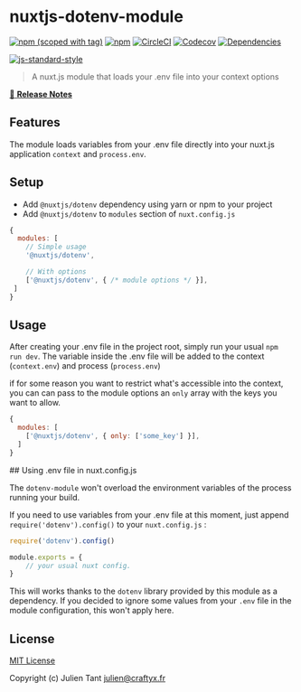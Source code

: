 # nuxtjs-dotenv-module

[![npm (scoped with tag)](https://img.shields.io/npm/v/nuxtjs-dotenv-module/latest.svg?style=flat-square)](https://npmjs.com/package/@nuxtjs/dotenv)
[![npm](https://img.shields.io/npm/dt/nuxtjs-dotenv-module.svg?style=flat-square)](https://npmjs.com/package/@nuxtjs/dotenv)
[![CircleCI](https://img.shields.io/circleci/project/github/nuxt-community/dotenv-module.svg?style=flat-square)](https://circleci.com/gh/nuxt-community/dotenv-module)
[![Codecov](https://img.shields.io/codecov/c/github/nuxt-community/dotenv-module.svg?style=flat-square)](https://codecov.io/gh/nuxt-community/dotenv-module)
[![Dependencies](https://david-dm.org/nuxt-community/dotenv-module/status.svg?style=flat-square)](https://david-dm.org/nuxt-community/dotenv-module)


[![js-standard-style](https://cdn.rawgit.com/standard/standard/master/badge.svg)](http://standardjs.com)

> A nuxt.js module that loads your .env file into your context options

[📖 **Release Notes**](./CHANGELOG.md)

## Features

The module loads variables from your .env file directly into your nuxt.js application `context` and `process.env`. 

## Setup
- Add `@nuxtjs/dotenv` dependency using yarn or npm to your project
- Add `@nuxtjs/dotenv` to `modules` section of `nuxt.config.js`

```js
{
  modules: [
    // Simple usage
    '@nuxtjs/dotenv',

    // With options
    ['@nuxtjs/dotenv', { /* module options */ }],
 ]
}
```

## Usage

After creating your .env file in the project root, simply run your usual `npm run dev`. The variable inside the .env file will be added to the context (`context.env`) and process (`process.env`)

if for some reason you want to restrict what's accessible into the context, you can can pass to the module options an `only` array with the keys you want to allow.

```js
{
  modules: [
    ['@nuxtjs/dotenv', { only: ['some_key'] }],
  ]
}
```

## Using .env file in nuxt.config.js

The `dotenv-module` won't overload the environment variables of the process running your build.

If you need to use variables from your .env file at this moment, just append `require('dotenv').config()` to your `nuxt.config.js` :

```js
require('dotenv').config()

module.exports = {
    // your usual nuxt config.
}
```

This will works thanks to the `dotenv` library provided by this module as a dependency. If you decided to ignore some values from your `.env` file in the module configuration, this won't apply here.


## License

[MIT License](./LICENSE)

Copyright (c) Julien Tant <julien@craftyx.fr>
